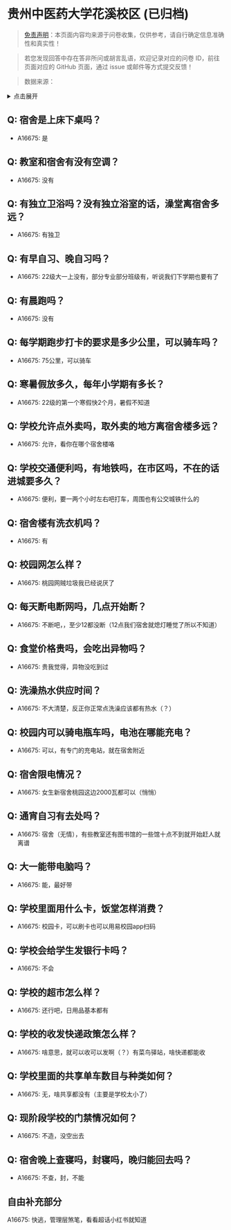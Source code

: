 # 贵州中医药大学花溪校区 (已归档)

> [免责声明](https://colleges.chat/#_3)：本页面内容均来源于问卷收集，仅供参考，请自行确定信息准确性和真实性！

> 若您发现回答中存在答非所问或胡言乱语，欢迎记录对应的问卷 ID，前往页面对应的 GitHub 页面，通过 issue 或邮件等方式提交反馈！

> 数据来源：

<details><summary>点击展开</summary>
<ul>
<li>A16675: 匿名 (2022 年 12 月)</li>
</ul>
</details>

## Q: 宿舍是上床下桌吗？

- A16675: 是

## Q: 教室和宿舍有没有空调？

- A16675: 没有

## Q: 有独立卫浴吗？没有独立浴室的话，澡堂离宿舍多远？

- A16675: 有独卫

## Q: 有早自习、晚自习吗？

- A16675: 22级大一上没有，部分专业部分班级有，听说我们下学期也要有了

## Q: 有晨跑吗？

- A16675: 没有

## Q: 每学期跑步打卡的要求是多少公里，可以骑车吗？

- A16675: 75公里，可以骑车

## Q: 寒暑假放多久，每年小学期有多长？

- A16675: 22级的第一个寒假快2个月，暑假不知道

## Q: 学校允许点外卖吗，取外卖的地方离宿舍楼多远？

- A16675: 允许，看你在哪个宿舍楼咯

## Q: 学校交通便利吗，有地铁吗，在市区吗，不在的话进城要多久？

- A16675: 便利，要一两个小时左右吧打车，周围也有公交城铁什么的

## Q: 宿舍楼有洗衣机吗？

- A16675: 有

## Q: 校园网怎么样？

- A16675: 桃园网贼垃圾我已经说厌了

## Q: 每天断电断网吗，几点开始断？

- A16675: 不断吧，，至少12都没断（12点我们宿舍就熄灯睡觉了所以不知道）

## Q: 食堂价格贵吗，会吃出异物吗？

- A16675: 贵我觉得，异物没吃到过

## Q: 洗澡热水供应时间？

- A16675: 不大清楚，反正你正常点洗澡应该都有热水（？）

## Q: 校园内可以骑电瓶车吗，电池在哪能充电？

- A16675: 可以，有专门的充电站，就在宿舍附近

## Q: 宿舍限电情况？

- A16675: 女生新宿舍桃园这边2000瓦都可以（悄悄）

## Q: 通宵自习有去处吗？

- A16675: 宿舍（无情），有些教室还有图书馆的一些馆十点不到就开始赶人就离谱

## Q: 大一能带电脑吗？

- A16675: 能，最好带

## Q: 学校里面用什么卡，饭堂怎样消费？

- A16675: 校园卡，可以刷卡也可以用易校园app扫码

## Q: 学校会给学生发银行卡吗？

- A16675: 不会

## Q: 学校的超市怎么样？

- A16675: 还行吧，日用品基本都有

## Q: 学校的收发快递政策怎么样？

- A16675: 啥意思，就可以收可以发啊（？）有菜鸟驿站，啥快递都能收

## Q: 学校里面的共享单车数目与种类如何？

- A16675: 无，啥共享都没有（主要是学校太小了）

## Q: 现阶段学校的门禁情况如何？

- A16675: 不造，没空出去

## Q: 宿舍晚上查寝吗，封寝吗，晚归能回去吗？

- A16675: 不查，封，不能

## 自由补充部分

A16675: 快逃，管理层煞笔，看看超话小红书就知道
